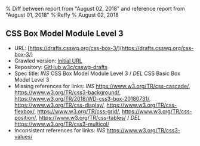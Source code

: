 % Diff between report from "August 02, 2018" and reference report from "August 01, 2018"
% Reffy
% August 02, 2018

## CSS Box Model Module Level 3

- URL: [https://drafts.csswg.org/css-box-3/](https://drafts.csswg.org/css-box-3/)
- Crawled version: [Initial URL](https://drafts.csswg.org/css-box-3/)
- Repository: [GitHub w3c/csswg-drafts](https://github.com/w3c/csswg-drafts)
- Spec title: *INS* CSS Box Model Module Level 3 / *DEL* CSS Basic Box Model Level 3
- Missing references for links: *INS* https://www.w3.org/TR/css-cascade/, https://www.w3.org/TR/css3-background/, https://www.w3.org/TR/2018/WD-css3-box-20180731/, https://www.w3.org/TR/css-display/, https://www.w3.org/TR/css-flexbox/, https://www.w3.org/TR/css-grid/, https://www.w3.org/TR/css-position/, https://www.w3.org/TR/css-tables/ / *DEL* https://www.w3.org/TR/css3-multicol/
- Inconsistent references for links: *INS* https://www.w3.org/TR/css3-values/



